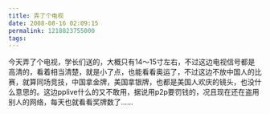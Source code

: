 ```yaml
---
title: 弄了个电视
date: 2008-08-16 02:09:15
permalink: 1218823755000
tags: 
---
```


今天弄了个电视，学长们送的，大概只有14～15寸左右，不过这边电视信号都是高清的，看着相当清楚，就是小了点，也能看看奥运了，不过这边不放中国人的比赛，就算同场竞技，中国拿金牌，美国拿银牌，也都是美国人欢庆的镜头，也没什么意思的。这边pplive什么的又不敢用，据说用p2p要罚钱的，况且现在还在盗用别人的网络，每天也就看看奖牌数了……